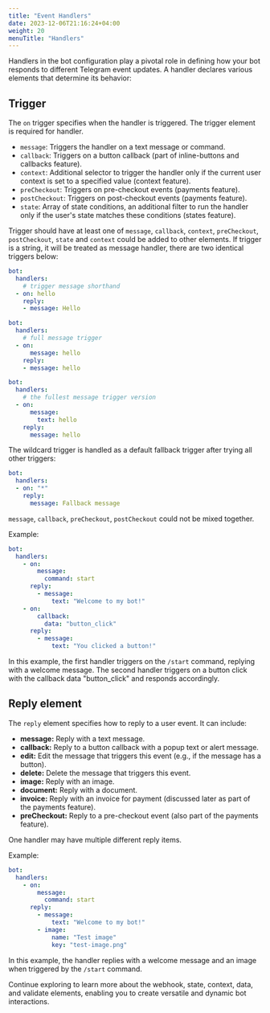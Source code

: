 ```yaml
---
title: "Event Handlers"
date: 2023-12-06T21:16:24+04:00
weight: 20
menuTitle: "Handlers"
---
```


Handlers in the bot configuration play a pivotal role in defining how your bot responds to different Telegram event updates.
A handler declares various elements that determine its behavior:

## Trigger

The `on` trigger specifies when the handler is triggered.
The trigger element is required for handler.

 * `message`: Triggers the handler on a text message or command.
 * `callback`: Triggers on a button callback (part of inline-buttons and callbacks feature).
 * `context`: Additional selector to trigger the handler only if the current user context is set to a specified value (context feature).
 * `preCheckout`: Triggers on pre-checkout events (payments feature).
 * `postCheckout`: Triggers on post-checkout events (payments feature).
 * `state`: Array of state conditions, an additional filter to run the handler only if the user's state matches these conditions (states feature).

Trigger should have at least one of `message`, `callback`, `context`, `preCheckout`, `postCheckout`,
`state` and `context` could be added to other elements. If trigger is a string, it will be treated as
message handler, there are two identical triggers below:
```yml
bot:
  handlers:
    # trigger message shorthand
  - on: hello
    reply:
    - message: Hello
```
```yml
bot:
  handlers:
    # full message trigger
  - on:
      message: hello
    reply:
    - message: hello
```
```yml
bot:
  handlers:
    # the fullest message trigger version
  - on:
      message:
        text: hello
    reply:
      message: hello
```

The wildcard trigger is handled as a default fallback trigger after trying all other triggers:
```yml
bot:
  handlers:
  - on: "*"
    reply:
      message: Fallback message
```

`message`, `callback`, `preCheckout`, `postCheckout` could not be mixed together.

Example:

```yml
bot:
  handlers:
    - on:
        message:
          command: start
      reply:
        - message:
            text: "Welcome to my bot!"
    - on:
        callback:
          data: "button_click"
      reply:
        - message:
            text: "You clicked a button!"
```

In this example, the first handler triggers on the `/start` command, replying with a welcome message.
The second handler triggers on a button click with the callback data "button\_click" and responds accordingly.

## Reply element

The `reply` element specifies how to reply to a user event. It can include:

 * **message:** Reply with a text message.
 * **callback:** Reply to a button callback with a popup text or alert message.
 * **edit:** Edit the message that triggers this event (e.g., if the message has a button).
 * **delete:** Delete the message that triggers this event.
 * **image:** Reply with an image.
 * **document:** Reply with a document.
 * **invoice:** Reply with an invoice for payment (discussed later as part of the payments feature).
 * **preCheckout:** Reply to a pre-checkout event (also part of the payments feature).

One handler may have multiple different reply items.

Example:

```yml
bot:
  handlers:
    - on:
        message:
          command: start
      reply:
        - message:
            text: "Welcome to my bot!"
        - image:
            name: "Test image"
            key: "test-image.png"
```

In this example, the handler replies with a welcome message and an image when triggered by the `/start` command.

Continue exploring to learn more about the webhook, state, context, data, and validate elements,
enabling you to create versatile and dynamic bot interactions.
